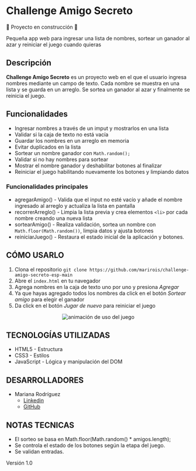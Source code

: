 # Challenge Amigo Secreto

:construction: Proyecto en construcción :construction:

Pequeña app web para ingresar una lista de nombres, sortear un ganador al azar y reiniciar el juego cuando quieras


## Descripción
**Challenge Amigo Secreto** es un proyecto web en el que el usuario ingresa nombres mediante un campo de texto. Cada nombre se muestra en una lista y se guarda en un arreglo. Se sortea un ganador al azar y finalmente se reinicia el juego.

## Funcionalidades 
* Ingresar nombres a través de un imput y mostrarlos en una lista
* Validar si la caja de texto no está vacía
* Guardar los nombres en un arreglo en memoria
* Evitar duplicados en la lista
* Sortear un nombre ganador con ``Math.random();``
* Validar si no hay nombres para sortear
* Mostrar el nombre ganador y deshabilitar botones al finalizar
* Reiniciar el juego habilitando nuevamente los botones y limpiando datos

### Funcionalidades principales
* agregarAmigo() - Valida que el input no esté vacío y añade el nombre ingresado al arreglo y actualiza la lista en pantalla
* recorrerArreglo() - Limpia la lista previa y crea elementos ``<li>`` por cada nombre creando una nueva lista
* sortearAmigo() - Realiza validación, sortea un nombre con ``Math.floor(Math.random())``, limpia datos y ajusta botones
* reiniciarJuego() - Restaura el estado inicial de la aplicación y botones.

## CÓMO USARLO
1. Clona el repositorio 
    ``git clone https://github.com/marirois/challenge-amigo-secreto-esp-main``
2. Abre el ``index.html`` en tu navegador
3. Agrega nombres en la caja de texto uno por uno y presiona *Agregar*
4. Ya que hayas agregado todos los nombres da click en el botón *Sortear amigo* para elegir el ganador
5. Da click en el botón *Jugar de nuevo* para reiniciar el juego

<div align="center">
       <img src="(https://github.com/marirois/challenge-amigo-secreto-esp-main/blob/8bc5e7794cfd64d7fbd43bcbba65b84d5140b25f/assets/grabacion-amigo-secreto.gif)" alt="animación de uso del juego">
</div>

## TECNOLOGÍAS UTILIZADAS
* HTML5 - Estructura
* CSS3 - Estilos
* JavaScript - Lógica y manipulación del DOM

## DESARROLLADORES
* Mariana Rodríguez
  * [Linkedin](https://www.linkedin.com/in/mariana-rodr%C3%ADguez-b19b0048/)
  * [GitHub](https://github.com/marirois)

## NOTAS TECNICAS
* El sorteo se basa en Math.floor(Math.random() * amigos.length);
* Se controla el estado de los botones según la etapa del juego.
* Se validan entradas.

Versión 1.0
